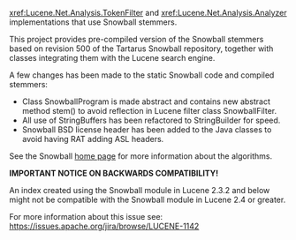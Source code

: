 ﻿
<!--
 Licensed to the Apache Software Foundation (ASF) under one or more
 contributor license agreements.  See the NOTICE file distributed with
 this work for additional information regarding copyright ownership.
 The ASF licenses this file to You under the Apache License, Version 2.0
 (the "License"); you may not use this file except in compliance with
 the License.  You may obtain a copy of the License at

     http://www.apache.org/licenses/LICENSE-2.0

 Unless required by applicable law or agreed to in writing, software
 distributed under the License is distributed on an "AS IS" BASIS,
 WITHOUT WARRANTIES OR CONDITIONS OF ANY KIND, either express or implied.
 See the License for the specific language governing permissions and
 limitations under the License.
-->

<xref:Lucene.Net.Analysis.TokenFilter> and <xref:Lucene.Net.Analysis.Analyzer> implementations that use Snowball
stemmers.

 This project provides pre-compiled version of the Snowball stemmers based on revision 500 of the Tartarus Snowball repository, together with classes integrating them with the Lucene search engine. 

 A few changes has been made to the static Snowball code and compiled stemmers: 

*   Class SnowballProgram is made abstract and contains new abstract method stem() to avoid reflection in Lucene filter class SnowballFilter.
*   All use of StringBuffers has been refactored to StringBuilder for speed.
*   Snowball BSD license header has been added to the Java classes to avoid having RAT adding ASL headers.

 See the Snowball [home page](http://snowball.tartarus.org/) for more information about the algorithms. 

 __IMPORTANT NOTICE ON BACKWARDS COMPATIBILITY!__ 

 An index created using the Snowball module in Lucene 2.3.2 and below might not be compatible with the Snowball module in Lucene 2.4 or greater. 

 For more information about this issue see: https://issues.apache.org/jira/browse/LUCENE-1142 